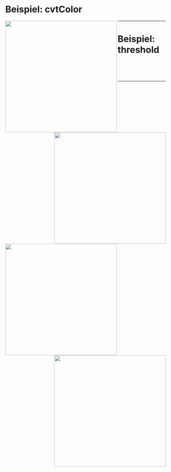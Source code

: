 # Beispiel: cvtColor

<p align="left">
  <img align="left" width="350" src="./images/cvtColor_01.png">
</p>

<p align="right">
  <img align="right" width="350" src="./images/cvtColor_02.png">
</p>

---

# Beispiel: threshold

<p align="left">  
  <img align="left" width="350" src="./images/threshold_01.png">
</p>

<p align="right">  
  <img align="right" width="350" src="./images/threshold_02.png">
</p>

---

